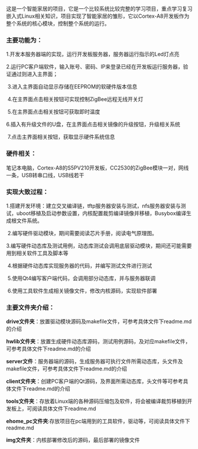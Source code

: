 这是一个智能家居的项目，它是一个比较系统比较完整的学习项目，重点学习复习嵌入式Linux相关知识，项目实现了智能家居的雏形，它以Cortex-A8开发板作为整个系统的核心模块，控制整个系统的运行。

### **主要功能为：**

​	1.开发本服务器端的实现，运行开发板服务器，服务器运行指示的Led灯点亮

​	2.运行PC客户端软件，输入账号、密码、IP来登录已经在开发板运行服务器，验证通过则进入主界面；

​	3.进入主界面自动显示存储在EEPROM的软硬件版本信息

​	4.在主界面点击相关按钮可实现控制ZigBee远程无线开关灯

​	5.在主界面点击相关按钮可获取即时温度

​	6.插入有升级文件的U盘，在主界面点击相关镜像的升级按钮，升级相关系统

​	7.点击主界面相关按钮，获取显示硬件系统信息

### **硬件相关**：

​	笔记本电脑，Cortex-A8的S5PV210开发板，CC2530的ZigBee模块一对，网线一条，USB转串口线，USB线若干

### **实现大致过程：**

​	1.搭建开发环境：建立交叉编译链，tftp服务器安装与测试，nfs服务器安装与测试，uboot移植及启动参数设置，内核配置裁剪编译镜像并移植，Busybox编译生成根文件系统。

​	2.编写硬件驱动模块，期间需要阅读芯片手册，阅读电气原理图。

​	3.编写硬件动态库及测试用例，动态库测试会调用底层驱动模块，期间还可能需要用到相关软件工具及脚本等

​	4.根据硬件动态库实现服务器的代码，并编写测试文件进行测试

​	5.使用Qt4编写客户端代码，会调用部分动态库，并与服务器联调

​	6.使用工具软件生成相关镜像文件，修改内核源码，实现软件部署

### **主要文件夹介绍**：

​	**drive文件夹**：放置驱动模块源码及makefile文件，可参考具体文件下readme.md的介绍

​	**hwlib文件夹**：放置生成硬件动态库源码，测试用例源码，及对应makefile文件，可参考具体文件下readme.md的介绍

​	**server文件**：服务器端的源码，生成服务器可执行文件所需动态库，头文件及makefile文件，可参考具体文件下readme.md的介绍

​	**client文件夹**：创建PC客户端的Qt源码，及界面所需动态库，头文件等可参考具体文件下readme.md的介绍

​	**tools文件夹**：存放着Linux端的各种源码压缩包及软件，将会被编译裁剪移植到开发板上，可阅读具体文件下readme.md

​	**ehome_pc文件夹**:存放项目在pc端用到的工具软件，驱动等，可阅读具体文件下readme.md

​	**img文件夹**：内核部署修改后的源码，最后部署的镜像文件





